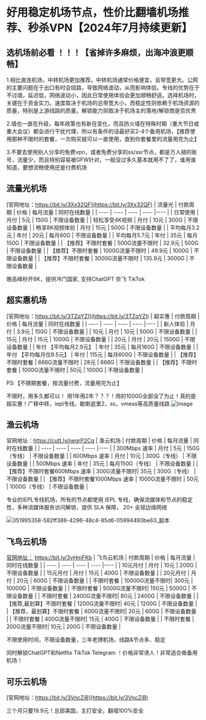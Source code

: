 # 好用稳定机场节点，性价比翻墙机场推荐、秒杀VPN【2024年7月持续更新】

## 选机场前必看 ！！！【省掉许多麻烦，出海冲浪更顺畅】
 1.相比直连机场，中转机场更加推荐。中转机场通常价格便宜，且带宽更大。公网的主要问题在于出口有时会绕路，导致网络波动，从而影响体验。专线的优势在于不过墙，延迟低，网络波动小，因此日常使用体验会更加顺畅舒适。选择机场时，关键在于资金实力。速度取决于机场的总带宽大小，而稳定性则依赖于机场资源的质量，特别是上游线路的质量。解锁能力则取决于机场主的落地/解锁商是否优秀
 
 2.墙也一直在升级，每年政策也有新在变化，而且防火墙在特殊时期（重大节日或重大会议）都会进行干扰代理，所以有条件的话最好买2-4个备用机场，【推荐使用那种不限时的套餐，一次购买就可以一直使用，直到你套餐里的流量用完为止】
 
 3.不要去使用别人分享的免费vpn，或者免费分享的ss/ssr节点，都是万人骑的账号，流量少，而且特别容易被GFW针对，一般没过多久基本就用不了了，谁用谁知道，要想流畅使用还是付费机场


 
## 流量光机场
[官网地址：https://bit.ly/3Xx32QF](https://bit.ly/3Xx32QF)
|  流量光 | 付款周期 | 价格 | 每月流量 | 同时在线数量 |
|  ----  | ----  | ----  | ----  |----  |
| 日常使用  | 月付 | 5元  | 150G | 不限设备数量  |
| 轻松享受4K视频  | 月付 | 10元  | 300G | 不限设备数量   |
| 畅享8K视频体验  | 月付 | 15元  | 500G | 不限设备数量   |
| 平均每月3.2元  | 年付 | 20元  | 每月60G | 不限设备数量   |
| 平均每月5.7元 | 年付 | 35元  | 每月150G | 不限设备数量   |
| 【推荐】不限时套餐 | 500G流量不限时 | 32.9元  | 500G | 不限设备数量   |
| 【推荐】不限时套餐 | 1000G流量不限时 | 49.9元  | 1000G | 不限设备数量   |
| 【推荐】不限时套餐 | 3000G流量不限时 | 135.9元  | 3000G | 不限设备数量   |

晚高峰秒开8K，提供冷门国家, 支持ChatGPT 奈飞 TikTok



## 超实惠机场
[官网地址：https://bit.ly/3TZqYZI](https://bit.ly/3TZqYZI)
|  超实惠 | 付款周期 | 价格 | 每月流量 | 同时在线数量 |
|  ----  | ----  | ----  | ----  |----  |
| 新人体验  | 月付 | 3.9元  | 150G | 不限设备数量  |
| 10元  | 月付 | 10元  | 500G | 不限设备数量   |
| 15元  | 月付 | 15元  | 1000G | 不限设备数量   |
| 20元  | 月付 | 20元  | 1500G | 不限设备数量   |
| 年付 【平均每月2.9元】 | 年付 | 35元  | 每月160G | 不限设备数量   |
| 年付 【平均每月仅9.5元】 | 年付 | 115元  | 每月600G | 不限设备数量   |
| 【推荐】不限时套餐 | 666G流量不限时 | 28元  | 666G | 不限设备数量   |
| 【推荐】不限时套餐 | 1000G流量不限时 | 50元  | 1000G | 不限设备数量   |

PS:【不限期套餐，按流量付费，流量用完为止】

不限时，用多久都可以！ 用1年用2年？？？！用的1000G全部没了为止！真的是超实惠！广移中转，iepl专线，歇斯底里2，ss，vmess等高质量线路
![image](https://github.com/user-attachments/assets/dfe4ecd8-4151-4d08-9fd3-d29e652e6560)



## 渔云机场
官网地址：https://cutt.ly/negrP2Cq
|  渔云机场 | 付款周期 | 价格 | 每月流量 | 同时在线数量 |
|  ----  | ----  | ----  | ----  |----  |
| 300Mbps 速率  | 月付 | 5元  | 150G（专线） | 不限设备数量  |
| 600Mbps 速率  | 月付 | 10元 | 300G（专线） | 不限设备数量  |
| 500Mbps 速率  | 年付 | 35元 | 每月150G（专线） | 不限设备数量 |
| 【推荐】不限时套餐600Mbps 速率  | 300G流量不限时| 35元 | 300G（专线） | 不限设备数量 |
| 【推荐】不限时套餐1000Mbps 速率  | 1000G流量不限时 | 50元 | 1000G（专线） | 不限设备数量 |


专业的IEPL专线机场，所有的节点都使用 IEPL 专线，确保流媒体和节点的稳定性，多种流媒体服务访问解锁，提供 SLA 保障， 20+ 全球边缘网络

![351995358-582ff386-4296-48c4-85d6-05994493be63_副本](https://github.com/user-attachments/assets/29b1a225-508e-47e8-828f-8830858c67c2)


## 飞鸟云机场
[官网地址：](https://bit.ly/3vHmFKb) https://bit.ly/3vHmFKb
|  飞鸟云机场 | 付款周期 | 价格 | 每月流量 | 同时在线数量 |
|  ----  | ----  | ----  | ----  |----  |
| 10元月付  | 月付 | 10元  | 200G | 不限设备数量  |
| 15元月付  | 月付 | 15元  | 400G | 不限设备数量  |
| 20元月付  | 月付 | 20元  | 600G | 不限设备数量  |
| 不限时套餐  | 10000G流量不限时| 300元 | 10000G | 不限设备数量 |
| 不限时套餐  | 5000G流量不限时| 150元 | 5000G | 不限设备数量 |
| 不限时套餐  | 2400G流量不限时| 80元 | 2400G | 不限设备数量 |
| 【推荐,最划算】不限时套餐  | 1200G流量不限时| 40元 | 1200G | 不限设备数量 |
| 【推荐，最划算】不限时套餐  | 600G流量不限时| 20元 | 600G | 不限设备数量 |
| 不限时套餐  | 400G流量不限时| 15元 | 400G | 不限设备数量 |
| 不限时套餐  | 200G流量不限时| 10元 | 200G | 不限设备数量 |

不限使用时间，不限设备数量，三年老牌机场，线路&节点多、稳定 

同时解锁ChatGPT和Netflix TikTok Telegram ！价格非常诱人！非常适合做备用机场！



## 可乐云机场
[官网地址：https://bit.ly/3VncZiB](https://bit.ly/3VncZiB)


 三个月只要19.9元！总部美国，主打安全，翻墙100%安全



















